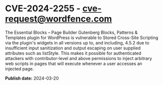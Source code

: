 # CVE-2024-2255 - cve-request@wordfence.com

The Essential Blocks – Page Builder Gutenberg Blocks, Patterns & Templates plugin for WordPress is vulnerable to Stored Cross-Site Scripting via the plugin's widgets in all versions up to, and including, 4.5.2 due to insufficient input sanitization and output escaping on user supplied attributes such as listStyle. This makes it possible for authenticated attackers with contributor-level and above permissions to inject arbitrary web scripts in pages that will execute whenever a user accesses an injected page.

**Publish date:** 2024-03-20
